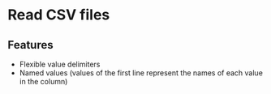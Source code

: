 # Read CSV files

## Features

* Flexible value delimiters
* Named values (values of the first line represent the names of each value in the column)
